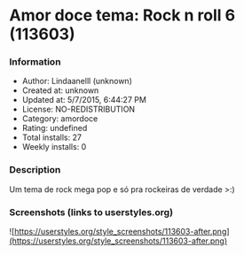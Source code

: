 # Amor doce tema: Rock n roll 6 (113603)

### Information
- Author: Lindaanelll (unknown)
- Created at: unknown
- Updated at: 5/7/2015, 6:44:27 PM
- License: NO-REDISTRIBUTION
- Category: amordoce
- Rating: undefined
- Total installs: 27
- Weekly installs: 0


### Description
Um tema de rock mega pop e só pra rockeiras de verdade >:)


### Screenshots (links to userstyles.org)
![https://userstyles.org/style_screenshots/113603-after.png](https://userstyles.org/style_screenshots/113603-after.png)


